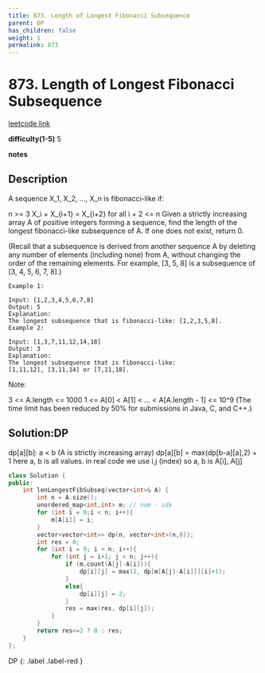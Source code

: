 ```yaml
---
title: 873. Length of Longest Fibonacci Subsequence
parent: DP
has_children: false
weight: 1
permalink: 873
---
```

# 873. Length of Longest Fibonacci Subsequence
[leetcode link](https://leetcode.com/problems/length-of-longest-fibonacci-subsequence/)

**difficulty(1-5)** 
5

**notes**   


## Description
A sequence X_1, X_2, ..., X_n is fibonacci-like if:

n >= 3
X_i + X_{i+1} = X_{i+2} for all i + 2 <= n
Given a strictly increasing array A of positive integers forming a sequence, find the length of the longest fibonacci-like subsequence of A.  If one does not exist, return 0.

(Recall that a subsequence is derived from another sequence A by deleting any number of elements (including none) from A, without changing the order of the remaining elements.  For example, [3, 5, 8] is a subsequence of [3, 4, 5, 6, 7, 8].)

 
```
Example 1:

Input: [1,2,3,4,5,6,7,8]
Output: 5
Explanation:
The longest subsequence that is fibonacci-like: [1,2,3,5,8].
Example 2:

Input: [1,3,7,11,12,14,18]
Output: 3
Explanation:
The longest subsequence that is fibonacci-like:
[1,11,12], [3,11,14] or [7,11,18].
 ```

Note:

3 <= A.length <= 1000
1 <= A[0] < A[1] < ... < A[A.length - 1] <= 10^9
(The time limit has been reduced by 50% for submissions in Java, C, and C++.)


## Solution:DP
dp[a][b]: a < b (A is strictly increasing array)
dp[a][b] = max(dp[b-a][a],2) + 1
here a, b is all values.
in real code we use i,j (index) so a, b is A[i], A[j]

```c++
class Solution {
public:
    int lenLongestFibSubseq(vector<int>& A) {
        int n = A.size();
        unordered_map<int,int> m; // num - idx
        for (int i = 0;i < n; i++){
            m[A[i]] = i;
        }
        vector<vector<int>> dp(n, vector<int>(n,0));
        int res = 0;
        for (int i = 0; i < n; i++){
            for (int j = i+1; j < n; j++){
                if (m.count(A[j]-A[i])){
                    dp[i][j] = max(2, dp[m[A[j]-A[i]]][i]+1);
                }
                else{
                    dp[i][j] = 2;
                }
                res = max(res, dp[i][j]);
            }
        }
        return res<=2 ? 0 : res;
    }
};
```


DP
{: .label .label-red }
